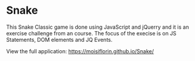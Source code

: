 # Snake

This Snake Classic game is done using JavaScript and jQuerry and it is an exercise challenge from an course.
The focus of the execise is on JS Statements, DOM elements and JQ Events.

View the full application: https://moisiflorin.github.io/Snake/

